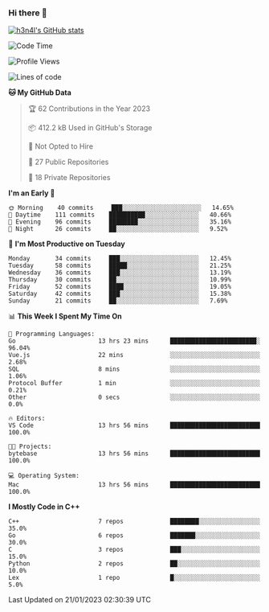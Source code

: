 ### Hi there 👋

[![h3n4l's GitHub stats](https://github-readme-stats.vercel.app/api?username=h3n4l&count_private=true&show_icons=true&theme=radical)](https://github.com/h3n4l/github-readme-stats)

<!--START_SECTION:waka-->
![Code Time](http://img.shields.io/badge/Code%20Time-898%20hrs%2056%20mins-blue)

![Profile Views](http://img.shields.io/badge/Profile%20Views-0-blue)

![Lines of code](https://img.shields.io/badge/From%20Hello%20World%20I%27ve%20Written-44%20Thousand%20lines%20of%20code-blue)

**🐱 My GitHub Data** 

> 🏆 62 Contributions in the Year 2023
 > 
> 📦 412.2 kB Used in GitHub's Storage 
 > 
> 🚫 Not Opted to Hire
 > 
> 📜 27 Public Repositories 
 > 
> 🔑 18 Private Repositories  
 > 
**I'm an Early 🐤** 

```text
🌞 Morning    40 commits     ███░░░░░░░░░░░░░░░░░░░░░░   14.65% 
🌆 Daytime    111 commits    ██████████░░░░░░░░░░░░░░░   40.66% 
🌃 Evening    96 commits     ████████░░░░░░░░░░░░░░░░░   35.16% 
🌙 Night      26 commits     ██░░░░░░░░░░░░░░░░░░░░░░░   9.52%

```
📅 **I'm Most Productive on Tuesday** 

```text
Monday       34 commits     ███░░░░░░░░░░░░░░░░░░░░░░   12.45% 
Tuesday      58 commits     █████░░░░░░░░░░░░░░░░░░░░   21.25% 
Wednesday    36 commits     ███░░░░░░░░░░░░░░░░░░░░░░   13.19% 
Thursday     30 commits     ██░░░░░░░░░░░░░░░░░░░░░░░   10.99% 
Friday       52 commits     ████░░░░░░░░░░░░░░░░░░░░░   19.05% 
Saturday     42 commits     ███░░░░░░░░░░░░░░░░░░░░░░   15.38% 
Sunday       21 commits     ██░░░░░░░░░░░░░░░░░░░░░░░   7.69%

```


📊 **This Week I Spent My Time On** 

```text
💬 Programming Languages: 
Go                       13 hrs 23 mins      ████████████████████████░   96.04% 
Vue.js                   22 mins             ░░░░░░░░░░░░░░░░░░░░░░░░░   2.68% 
SQL                      8 mins              ░░░░░░░░░░░░░░░░░░░░░░░░░   1.06% 
Protocol Buffer          1 min               ░░░░░░░░░░░░░░░░░░░░░░░░░   0.21% 
Other                    0 secs              ░░░░░░░░░░░░░░░░░░░░░░░░░   0.0%

🔥 Editors: 
VS Code                  13 hrs 56 mins      █████████████████████████   100.0%

🐱‍💻 Projects: 
bytebase                 13 hrs 56 mins      █████████████████████████   100.0%

💻 Operating System: 
Mac                      13 hrs 56 mins      █████████████████████████   100.0%

```

**I Mostly Code in C++** 

```text
C++                      7 repos             ████████░░░░░░░░░░░░░░░░░   35.0% 
Go                       6 repos             ███████░░░░░░░░░░░░░░░░░░   30.0% 
C                        3 repos             ███░░░░░░░░░░░░░░░░░░░░░░   15.0% 
Python                   2 repos             ██░░░░░░░░░░░░░░░░░░░░░░░   10.0% 
Lex                      1 repo              █░░░░░░░░░░░░░░░░░░░░░░░░   5.0%

```



 Last Updated on 21/01/2023 02:30:39 UTC
<!--END_SECTION:waka-->

